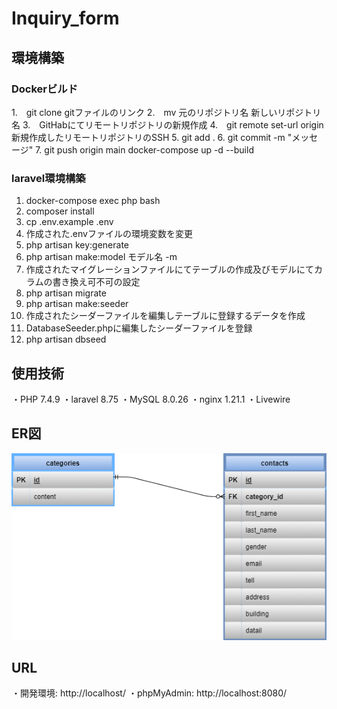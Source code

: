 # Inquiry_form
## 環境構築
### Dockerビルド
1.　git clone gitファイルのリンク
2.　mv 元のリポジトリ名 新しいリポジトリ名
3.　GitHabにてリモートリポジトリの新規作成
4.　git remote set-url origin 新規作成したリモートリポジトリのSSH
5. git add .
6. git commit -m "メッセージ"
7. git push origin main
docker-compose up -d --build
### laravel環境構築
1. docker-compose exec php bash
2. composer install
3. cp .env.example .env
4. 作成された.envファイルの環境変数を変更
5. php artisan key:generate
6. php artisan make:model モデル名 -m
7. 作成されたマイグレーションファイルにてテーブルの作成及びモデルにてカラムの書き換え可不可の設定
8. php artisan migrate
9. php artisan make:seeder
10. 作成されたシーダーファイルを編集しテーブルに登録するデータを作成
11. DatabaseSeeder.phpに編集したシーダーファイルを登録
12. php artisan dbseed
## 使用技術
・PHP 7.4.9
・laravel 8.75
・MySQL 8.0.26
・nginx 1.21.1
・Livewire
## ER図
![ER図](./inquiry_form.drawio.png)
## URL
・開発環境: http://localhost/
・phpMyAdmin: http://localhost:8080/


